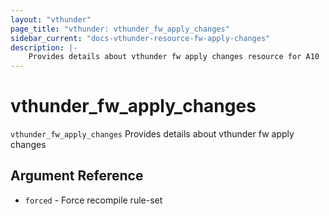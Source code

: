 ```yaml
---
layout: "vthunder"
page_title: "vthunder: vthunder_fw_apply_changes"
sidebar_current: "docs-vthunder-resource-fw-apply-changes"
description: |-
	Provides details about vthunder fw apply changes resource for A10
---
```


# vthunder\_fw\_apply\_changes

`vthunder_fw_apply_changes` Provides details about vthunder fw apply changes

## Argument Reference

* `forced` - Force recompile rule-set


